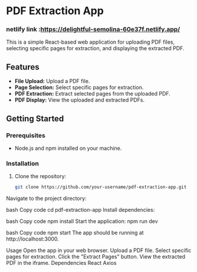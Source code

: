 # PDF Extraction App   

### netlify link :https://delightful-semolina-60e37f.netlify.app/

This is a simple React-based web application for uploading PDF files, selecting specific pages for extraction, and displaying the extracted PDF.

## Features

- **File Upload:** Upload a PDF file.
- **Page Selection:** Select specific pages for extraction.
- **PDF Extraction:** Extract selected pages from the uploaded PDF.
- **PDF Display:** View the uploaded and extracted PDFs.

## Getting Started

### Prerequisites

- Node.js and npm installed on your machine.

### Installation

1. Clone the repository:

   ```bash
   git clone https://github.com/your-username/pdf-extraction-app.git
Navigate to the project directory:

bash
Copy code
cd pdf-extraction-app
Install dependencies:

bash
Copy code
npm install
Start the application: npm run dev

bash
Copy code
npm start
The app should be running at http://localhost:3000.

Usage
Open the app in your web browser.
Upload a PDF file.
Select specific pages for extraction.
Click the "Extract Pages" button.
View the extracted PDF in the iframe.
Dependencies
React
Axios

